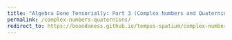 ```yaml
---
title: "Algebra Done Tensorially: Part 3 (Complex Numbers and Quaternions)"
permalink: /complex-numbers-quaternions/
redirect_to: https://booodaness.github.io/tempus-spatium/complex-numbers-quaternions/
---
```


